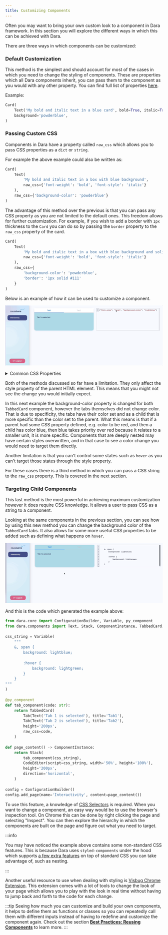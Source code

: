 ```yaml
---
title: Customizing Components
---
```


Often you may want to bring your own custom look to a component in Dara framework. In this section you will explore the different ways in which this can be achieved with Dara.

There are three ways in which components can be customized:

### Default Customization

This method is the simplest and should account for most of the cases in which you need to change the styling of components. These are properties which all Dara components inherit, you can pass them to the component as you would with any other property. You can find full list of properties [here](../../reference/dara/core/definitions#styledcomponentinstance-objects).

Example:

```python
Card(
    Text('My bold and italic text in a blue card', bold=True, italic=True),
    background='powderblue',
)
```

### Passing Custom CSS

Components in Dara have a property called `raw_css` which allows you to pass CSS properties as a `dict` or `string`.

For example the above example could also be written as:

```python
Card(
    Text(
        'My bold and italic text in a box with blue background',
        raw_css={'font-weight': 'bold', 'font-style': 'italic'}
    ),
    raw_css={'background-color': 'powderblue'}
)
```

The advantage of this method over the previous is that you can pass any CSS property as you are not limited to the default ones. This freedom allows for further customization. For example, if you wish to add a border with `1px` thickness to the `Card` you can do so by passing the `border` property to the `raw_css` property of the card.

```python
Card(
    Text(
        'My bold and italic text in a box with blue background and solid border',
        raw_css={'font-weight': 'bold', 'font-style': 'italic'}
    ),
    raw_css={
        'background-color': 'powderblue',
        'border': '1px solid #111'
    }
)
```

Below is an example of how it can be used to customize a component.

![raw_css as dict example](../assets/styling/raw_css_dict.gif)

<details><summary> Common CSS Properties</summary>

Below you will see some commonly used CSS Properties. These properties are measured with different units. It is helpful to know that CSS measures length in two different ways.

**Absolute**

Absolute lengths take on a fixed length. Absolute lengths should be in pixel units (`px`).

**Relative**

Relative lengths take on a length relative to another length property. For example, relative units can be relative to the font-size of the element (`em`) or relative to the parent element (`%`).

You can learn more about CSS units [here](https://developer.mozilla.org/en-US/docs/Learn/CSS/Building_blocks/Values_and_units).

<h3> Properties </h3>

<h4> Text Color </h4>

The most common ways to set the `color` property are the following:

1. Hex Values: `{'color': '#000000'}`
2. RGB: `{'color': 'rgb(0, 0, 0)'}`
3. Named colors: `{'color': 'red'}`

<h4> Font Size </h4>

The most common ways to set the `font-size` property are the following:

1. Absolute length: `{'font-size': '24px'}`
2. Relative length: `{'font-size': '1em'}`

<h4> Background Color </h4>

The most common ways to set the `background-color` property are the following:

1. Hex Values: `{'background-color': '#000000'}`
2. RGB: `{'background-color': 'rgb(0, 0, 0)'}`
3. Named colors: `{'background-color': 'red'}`

<h4> Height and Width </h4>

The most common ways to set the `height` and `width` property are the following:

1. Absolute length: `{'height': '300px', 'width': '440px'}`
2. Relative length: `{'height': '90%', 'width': '50%'}`

`height` and `width` can also be set with a percentage of the window width and height with the properties `vh` and `vw` respectively. These also use percentages.

<h4> Border </h4>

The `border-style` property can take many values but below are a few examples:

1. dotted: `{'border-style': 'dotted'}`
2. dashed: `{'border-style': 'dashed'}`
3. solid: `{'border-style': 'solid'}`
4. double: `{'border-style': 'double'}`

The most common ways to set the `border-width` property are the following:

1. Absolute length: `{'border-width': '5px'}`
2. Relative length: `{'border-width': '1rem'}`

The most common ways to set the `border-color` property are the following:

1. Hex Values: `{'border-color': '#000000'}`
2. RGB: `{'border-color': 'rgb(0, 0, 0)'}`
3. Named colors: `{'border-color': 'red'}`

The most common way to set the `border-radius` property is the following:

1. Absolute length: `{'border-radius': '5px'}`

<h4> Padding </h4>

Padding is the transparent space in-between the border and content of an HTML element. Since each element can be thought of as a box, you can set the padding on all four sides of the box.

The `padding-top`, `padding-right`, `padding-bottom`, and `padding-left` properties can take the following types values:

1. Length (px, em, etc.): `{'padding-top': '3px', 'padding-right': '3px', 'padding-bottom': '3px', 'padding-left': '3px'}`
2. Percentage: `{'padding-top': '5%', 'padding-right': '5%', 'padding-bottom': '5%', 'padding-left': '5%'}`

<h4> Margin </h4>

Margin is the transparent space between the border and other HTML elements. Since each element can be thought of as a box, you can set the margin on all four sides of the box.

The `margin-top`, `margin-right`, `margin-bottom`, and `margin-left` properties can take the following types of values:

1. Length (px, em, etc.): `{'margin-top': '3px', 'margin-right': '3px',  'margin-bottom': '3px', 'margin-left': '3px'}`
2. Percentage: `{'margin-top': '5%', 'margin-right': '5%', 'margin-bottom': '5%', 'margin-left': '5%'}`

Border, padding, and margin are all a part of the HTML box model which you can learn more about [here](https://developer.mozilla.org/en-US/docs/Learn/CSS/Building_blocks/The_box_model).

:::tip
Many properties in CSS can use shorthand.

Example 1: `{'margin-top': '3px', 'margin-right': '3px',  'margin-bottom': '3px', 'margin-left': '3px'}` can be specified simply as `{'margin': '3px 3px 3px 3px'}`

Example 2: `{'border-width': '5px', 'border-style': 'dotted', 'border-color': 'red'}` can be specified simply as `{'border': '5px dotted red'}`
:::

This is just a brief overview of some CSS properties. To learn more about CSS, check out the [MDN Web Docs](https://developer.mozilla.org/en-US/docs/Web/CSS#reference).

</details>

Both of the methods discussed so far have a limitation. They only affect the style property of the parent HTML element. This means that you might not see the change you would initially expect.

In this next example the background-color property is changed for both `TabbedCard` component, however the tabs themselves did not change color. That is due to specificity, the tabs have their color set and as a child that is more specific than the color set to the parent. What this means is that if a parent had some CSS property defined, e.g. color to be red, and then a child has color blue, then blue takes priority over red because it relates to a smaller unit, it is more specific. Components that are deeply nested may have certain styles overwritten, and in that case to see a color change you would need to target them directly.

Another limitation is that you can't control some states such as `hover` as you can't target those states through the style property.

For these cases there is a third method in which you can pass a CSS string to the `raw_css` property. This is covered in the next section.

### Targeting Child Components

This last method is the most powerful in achieving maximum customization however it does require CSS knowledge. It allows a user to pass CSS as a string to a component.

Looking at the same components in the previous section, you can see how by using this new method you can change the background color of the `TabbedCard` tabs. It also allows for some more useful CSS properties to be added such as defining what happens on `hover`.

![raw_css as string example](../assets/styling/raw_css_string.gif)

And this is the code which generated the example above:

```python
from dara.core import ConfigurationBuilder, Variable, py_component
from dara.components import Text, Stack, ComponentInstance, TabbedCard, Tab, CodeEditor

css_string = Variable(
    """
    &, span {
        background: lightblue;

        :hover {
            background: lightgreen;
        }
    }
"""
)

@py_component
def tab_component(code: str):
    return TabbedCard(
        Tab(Text('Tab 1 is selected'), title='Tab1'),
        Tab(Text('Tab 2 is selected'), title='Tab2'),
        height='200px',
        raw_css=code,
    )

def page_content() -> ComponentInstance:
    return Stack(
        tab_component(css_string),
        CodeEditor(script=css_string, width='50%', height='100%'),
        height='200px',
        direction='horizontal',
    )

config = ConfigurationBuilder()
config.add_page(name='Interactivity', content=page_content())
```

To use this feature, a knowledge of [CSS Selectors](https://www.w3schools.com/CSSREF/css_selectors.php) is required. When you want to change a component, an easy way would be to use the browser's inspection tool. On Chrome this can be done by right clicking the page and selecting "Inspect".
You can then explore the hierarchy in which the components are built on the page and figure out what you need to target.

:::info

You may have noticed the example above contains some non-standard CSS features. This is because Dara uses `styled-components` under the hood which supports [a few extra features](https://styled-components.com/docs/basics#pseudoelements-pseudoselectors-and-nesting) on top of standard CSS you can take advantage of, such as nesting.

:::

Another useful resource to use when dealing with styling is [Visbug Chrome Extension](https://chrome.google.com/webstore/detail/visbug/cdockenadnadldjbbgcallicgledbeoc?hl=en). This extension comes with a lot of tools to change the look of your page which allows you to play with the look in real time without having to jump back and forth to the code for each change.

:::tip
Seeing how much you can customize and build your own components, it helps to define them as functions or classes so you can repeatedly call them with different inputs instead of having to redefine and customize the component again. Check out the section [**Best Practices: Reusing Components**](../best-practices/reusing-components) to learn more.
:::
